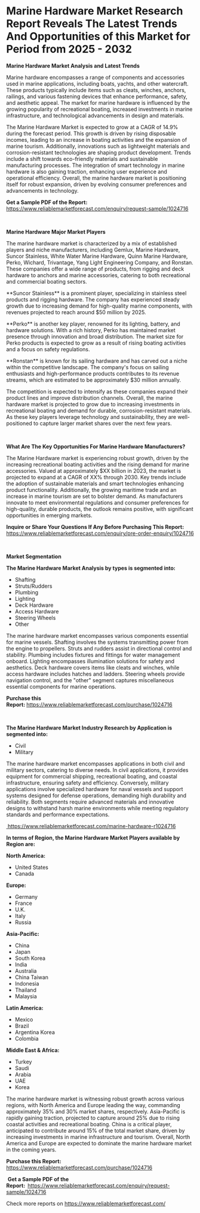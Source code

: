 <p><h1>Marine Hardware Market Research Report Reveals The Latest Trends And Opportunities of this Market for Period from 2025 - 2032</h1></p><p><strong>Marine Hardware Market Analysis and Latest Trends</strong></p>
<p><p>Marine hardware encompasses a range of components and accessories used in marine applications, including boats, yachts, and other watercraft. These products typically include items such as cleats, winches, anchors, railings, and various fastening devices that enhance performance, safety, and aesthetic appeal. The market for marine hardware is influenced by the growing popularity of recreational boating, increased investments in marine infrastructure, and technological advancements in design and materials.</p><p>The Marine Hardware Market is expected to grow at a CAGR of 14.9% during the forecast period. This growth is driven by rising disposable incomes, leading to an increase in boating activities and the expansion of marine tourism. Additionally, innovations such as lightweight materials and corrosion-resistant technologies are shaping product development. Trends include a shift towards eco-friendly materials and sustainable manufacturing processes. The integration of smart technology in marine hardware is also gaining traction, enhancing user experience and operational efficiency. Overall, the marine hardware market is positioning itself for robust expansion, driven by evolving consumer preferences and advancements in technology.</p></p>
<p><strong>Get a Sample PDF of the Report:&nbsp;</strong> <a href="https://www.reliablemarketforecast.com/enquiry/request-sample/1024716?utm_campaign=3049&utm_medium=2&utm_source=Github&utm_content=ia&utm_term=06032025&utm_id=marine-hardware">https://www.reliablemarketforecast.com/enquiry/request-sample/1024716</a></p>
<p>&nbsp;</p>
<p><strong>Marine Hardware Major Market Players</strong></p>
<p><p>The marine hardware market is characterized by a mix of established players and niche manufacturers, including Gemlux, Marine Hardware, Suncor Stainless, White Water Marine Hardware, Quinn Marine Hardware, Perko, Wichard, Trivantage, Yang Light Engineering Company, and Ronstan. These companies offer a wide range of products, from rigging and deck hardware to anchors and marine accessories, catering to both recreational and commercial boating sectors.</p><p>**Suncor Stainless** is a prominent player, specializing in stainless steel products and rigging hardware. The company has experienced steady growth due to increasing demand for high-quality marine components, with revenues projected to reach around $50 million by 2025. </p><p>**Perko** is another key player, renowned for its lighting, battery, and hardware solutions. With a rich history, Perko has maintained market presence through innovation and broad distribution. The market size for Perko products is expected to grow as a result of rising boating activities and a focus on safety regulations.</p><p>**Ronstan** is known for its sailing hardware and has carved out a niche within the competitive landscape. The company's focus on sailing enthusiasts and high-performance products contributes to its revenue streams, which are estimated to be approximately $30 million annually. </p><p>The competition is expected to intensify as these companies expand their product lines and improve distribution channels. Overall, the marine hardware market is projected to grow due to increasing investments in recreational boating and demand for durable, corrosion-resistant materials. As these key players leverage technology and sustainability, they are well-positioned to capture larger market shares over the next few years.</p></p>
<p>&nbsp;</p>
<p><strong>What Are The Key Opportunities For Marine Hardware Manufacturers?</strong></p>
<p><p>The Marine Hardware market is experiencing robust growth, driven by the increasing recreational boating activities and the rising demand for marine accessories. Valued at approximately $XX billion in 2023, the market is projected to expand at a CAGR of XX% through 2030. Key trends include the adoption of sustainable materials and smart technologies enhancing product functionality. Additionally, the growing maritime trade and an increase in marine tourism are set to bolster demand. As manufacturers innovate to meet environmental regulations and consumer preferences for high-quality, durable products, the outlook remains positive, with significant opportunities in emerging markets.</p></p>
<p><strong>Inquire or Share Your Questions If Any Before Purchasing This Report:</strong> <a href="https://www.reliablemarketforecast.com/enquiry/pre-order-enquiry/1024716?utm_campaign=3049&utm_medium=2&utm_source=Github&utm_content=ia&utm_term=06032025&utm_id=marine-hardware">https://www.reliablemarketforecast.com/enquiry/pre-order-enquiry/1024716</a></p>
<p>&nbsp;</p>
<p><strong>Market Segmentation</strong></p>
<p><strong>The Marine Hardware Market Analysis by types is segmented into:</strong></p>
<p><ul><li>Shafting</li><li>Struts/Rudders</li><li>Plumbing</li><li>Lighting</li><li>Deck Hardware</li><li>Access Hardware</li><li>Steering Wheels</li><li>Other</li></ul></p>
<p><p>The marine hardware market encompasses various components essential for marine vessels. Shafting involves the systems transmitting power from the engine to propellers. Struts and rudders assist in directional control and stability. Plumbing includes fixtures and fittings for water management onboard. Lighting encompasses illumination solutions for safety and aesthetics. Deck hardware covers items like cleats and winches, while access hardware includes hatches and ladders. Steering wheels provide navigation control, and the "other" segment captures miscellaneous essential components for marine operations.</p></p>
<p><strong>Purchase this Report:&nbsp;</strong><a href="https://www.reliablemarketforecast.com/purchase/1024716?utm_campaign=3049&utm_medium=2&utm_source=Github&utm_content=ia&utm_term=06032025&utm_id=marine-hardware">https://www.reliablemarketforecast.com/purchase/1024716</a></p>
<p>&nbsp;</p>
<p><strong>The Marine Hardware Market Industry Research by Application is segmented into:</strong></p>
<p><ul><li>Civil</li><li>Military</li></ul></p>
<p><p>The marine hardware market encompasses applications in both civil and military sectors, catering to diverse needs. In civil applications, it provides equipment for commercial shipping, recreational boating, and coastal infrastructure, ensuring safety and efficiency. Conversely, military applications involve specialized hardware for naval vessels and support systems designed for defense operations, demanding high durability and reliability. Both segments require advanced materials and innovative designs to withstand harsh marine environments while meeting regulatory standards and performance expectations.</p></p>
<p><a href="https://www.reliablemarketforecast.com/marine-hardware-r1024716?utm_campaign=3049&utm_medium=2&utm_source=Github&utm_content=ia&utm_term=06032025&utm_id=marine-hardware">&nbsp;https://www.reliablemarketforecast.com/marine-hardware-r1024716</a></p>
<p><strong>In terms of Region, the Marine Hardware Market Players available by Region are:</strong></p>
<p>
    <p> <strong> North America: </strong>
        <ul>
            <li>United States</li>
            <li>Canada</li>
        </ul>
        </p> 
    <p> <strong> Europe: </strong>
        <ul>
            <li>Germany</li>
            <li>France</li>
            <li>U.K.</li>
            <li>Italy</li>
            <li>Russia</li>
        </ul>
        </p> 
    <p> <strong> Asia-Pacific: </strong>
        <ul>
            <li>China</li>
            <li>Japan</li>
            <li>South Korea</li>
            <li>India</li>
            <li>Australia</li>
            <li>China Taiwan</li>
            <li>Indonesia</li>
            <li>Thailand</li>
            <li>Malaysia</li>
        </ul>
        </p> 
    <p> <strong> Latin America: </strong>
        <ul>
            <li>Mexico</li>
            <li>Brazil</li>
            <li>Argentina Korea</li>
            <li>Colombia</li>
        </ul>
        </p> 
    <p> <strong> Middle East & Africa: </strong>
        <ul>
            <li>Turkey</li>
            <li>Saudi</li>
            <li>Arabia</li>
            <li>UAE</li>
            <li>Korea</li>
        </ul>
    </p>
    </p>
<p><p>The marine hardware market is witnessing robust growth across various regions, with North America and Europe leading the way, commanding approximately 35% and 30% market shares, respectively. Asia-Pacific is rapidly gaining traction, projected to capture around 25% due to rising coastal activities and recreational boating. China is a critical player, anticipated to contribute around 15% of the total market share, driven by increasing investments in marine infrastructure and tourism. Overall, North America and Europe are expected to dominate the marine hardware market in the coming years.</p></p>
<p><strong>Purchase this Report: </strong><a href="https://www.reliablemarketforecast.com/purchase/1024716?utm_campaign=3049&utm_medium=2&utm_source=Github&utm_content=ia&utm_term=06032025&utm_id=marine-hardware">https://www.reliablemarketforecast.com/purchase/1024716</a></p>
<p>&nbsp;<strong>Get a Sample PDF of the Report:&nbsp;&nbsp;</strong><a href="https://www.reliablemarketforecast.com/enquiry/request-sample/1024716?utm_campaign=3049&utm_medium=2&utm_source=Github&utm_content=ia&utm_term=06032025&utm_id=marine-hardware">https://www.reliablemarketforecast.com/enquiry/request-sample/1024716</a></p>
<p><strong></strong></p>
<p>Check more reports on <a href="https://www.reliablemarketforecast.com/?utm_campaign=3049&utm_medium=2&utm_source=Github&utm_content=ia&utm_term=06032025&utm_id=marine-hardware">https://www.reliablemarketforecast.com/</a></p>